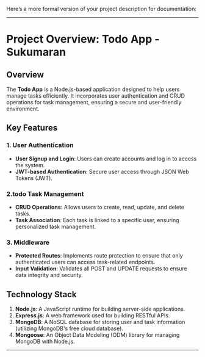 Here’s a more formal version of your project description for documentation:

---

# Project Overview: **Todo App - Sukumaran**

## Overview
The **Todo App** is a Node.js-based application designed to help users manage tasks efficiently. It incorporates user authentication and CRUD operations for task management, ensuring a secure and user-friendly environment.

## Key Features
### 1. User Authentication
- **User Signup and Login**: Users can create accounts and log in to access the system.
- **JWT-based Authentication**: Secure user access through JSON Web Tokens (JWT).

### 2.todo Task Management
- **CRUD Operations**: Allows users to create, read, update, and delete tasks.
- **Task Association**: Each task is linked to a specific user, ensuring personalized task management.

### 3. Middleware
- **Protected Routes**: Implements route protection to ensure that only authenticated users can access task-related endpoints.
- **Input Validation**: Validates all POST and UPDATE requests to ensure data integrity and security.

## Technology Stack
1. **Node.js**: A JavaScript runtime for building server-side applications.
2. **Express.js**: A web framework used for building RESTful APIs.
3. **MongoDB**: A NoSQL database for storing user and task information (utilizing MongoDB's free cloud database).
4. **Mongoose**: An Object Data Modeling (ODM) library for managing MongoDB with Node.js.
---
